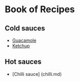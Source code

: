 # Book of Recipes

## Cold sauces
* [Guacamole](guacamole.md)
* [Ketchup](ketchup.md)

## Hot sauces
* [Chilli sauce] (chilli.md)
